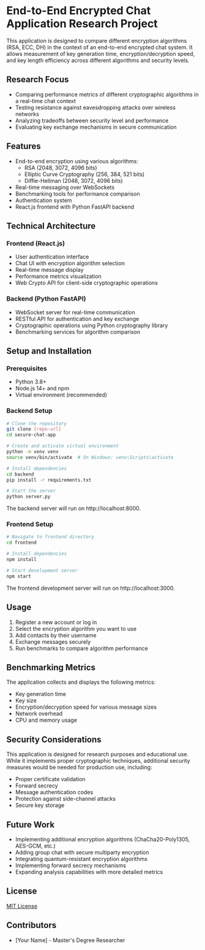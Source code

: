 # End-to-End Encrypted Chat Application Research Project

This application is designed to compare different encryption algorithms (RSA, ECC, DH) in the context of an end-to-end encrypted chat system. It allows measurement of key generation time, encryption/decryption speed, and key length efficiency across different algorithms and security levels.

## Research Focus

- Comparing performance metrics of different cryptographic algorithms in a real-time chat context
- Testing resistance against eavesdropping attacks over wireless networks
- Analyzing tradeoffs between security level and performance
- Evaluating key exchange mechanisms in secure communication

## Features

- End-to-end encryption using various algorithms:
  - RSA (2048, 3072, 4096 bits)
  - Elliptic Curve Cryptography (256, 384, 521 bits)
  - Diffie-Hellman (2048, 3072, 4096 bits)
- Real-time messaging over WebSockets
- Benchmarking tools for performance comparison
- Authentication system
- React.js frontend with Python FastAPI backend

## Technical Architecture

### Frontend (React.js)
- User authentication interface
- Chat UI with encryption algorithm selection
- Real-time message display
- Performance metrics visualization
- Web Crypto API for client-side cryptographic operations

### Backend (Python FastAPI)
- WebSocket server for real-time communication
- RESTful API for authentication and key exchange
- Cryptographic operations using Python cryptography library
- Benchmarking services for algorithm comparison

## Setup and Installation

### Prerequisites
- Python 3.8+ 
- Node.js 14+ and npm
- Virtual environment (recommended)

### Backend Setup

```bash
# Clone the repository
git clone [repo-url]
cd secure-chat-app

# Create and activate virtual environment
python -m venv venv
source venv/bin/activate  # On Windows: venv\Scripts\activate

# Install dependencies
cd backend
pip install -r requirements.txt

# Start the server
python server.py
```

The backend server will run on http://localhost:8000.

### Frontend Setup

```bash
# Navigate to frontend directory
cd frontend

# Install dependencies
npm install

# Start development server
npm start
```

The frontend development server will run on http://localhost:3000.

## Usage

1. Register a new account or log in
2. Select the encryption algorithm you want to use
3. Add contacts by their username
4. Exchange messages securely
5. Run benchmarks to compare algorithm performance

## Benchmarking Metrics

The application collects and displays the following metrics:

- Key generation time
- Key size
- Encryption/decryption speed for various message sizes
- Network overhead
- CPU and memory usage

## Security Considerations

This application is designed for research purposes and educational use. While it implements proper cryptographic techniques, additional security measures would be needed for production use, including:

- Proper certificate validation
- Forward secrecy
- Message authentication codes
- Protection against side-channel attacks
- Secure key storage

## Future Work

- Implementing additional encryption algorithms (ChaCha20-Poly1305, AES-GCM, etc.)
- Adding group chat with secure multiparty encryption
- Integrating quantum-resistant encryption algorithms
- Implementing forward secrecy mechanisms
- Expanding analysis capabilities with more detailed metrics

## License

[MIT License](LICENSE)

## Contributors

- [Your Name] - Master's Degree Researcher